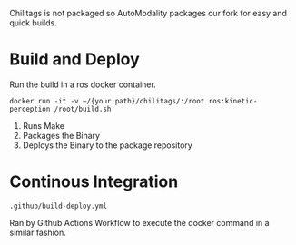 
Chilitags is not packaged so AutoModality packages our fork for easy and quick builds.

# Build and Deploy

Run the build in a ros docker container. 
```
docker run -it -v ~/{your path}/chilitags/:/root ros:kinetic-perception /root/build.sh
```

1. Runs Make
1. Packages the Binary
1. Deploys the Binary to the package repository


# Continous Integration

```
.github/build-deploy.yml
```

Ran by Github Actions Workflow to execute the docker command in a similar fashion.


